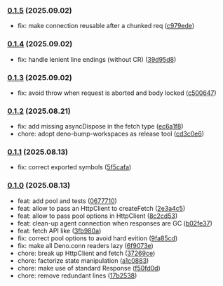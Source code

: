 ### [0.1.5](https://github.com/esroyo/deno-simple-fetch/compare/v0.1.4...v0.1.5) (2025.09.02)

- fix: make connection reusable after a chunked req
  ([c979ede](https://github.com/esroyo/deno-simple-fetch/commit/c979ede598b0abf5ec1fe2fe7362acab299ba047))

### [0.1.4](https://github.com/esroyo/deno-simple-fetch/compare/v0.1.3...v0.1.4) (2025.09.02)

- fix: handle lenient line endings (without CR)
  ([39d95d8](https://github.com/esroyo/deno-simple-fetch/commit/39d95d8011705d6fc95050be1dc97d1cef6041e6))

### [0.1.3](https://github.com/esroyo/deno-simple-fetch/compare/v0.1.2...v0.1.3) (2025.09.02)

- fix: avoid throw when request is aborted and body locked
  ([c500647](https://github.com/esroyo/deno-simple-fetch/commit/c500647c2218063d8591127f843809cf8a1f4c7d))

### [0.1.2](https://github.com/esroyo/deno-simple-fetch/compare/v0.1.1...v0.1.2) (2025.08.21)

- fix: add missing asyncDispose in the fetch type
  ([ec6a1f8](https://github.com/esroyo/deno-simple-fetch/commit/ec6a1f865f3b07bbca87b1056a37fd7ab538abff))
- chore: adopt deno-bump-workspaces as release tool
  ([cd3c0e6](https://github.com/esroyo/deno-simple-fetch/commit/cd3c0e6c026f34275a44ac432f6a8f22893fe948))

### [0.1.1](https://github.com/esroyo/deno-simple-fetch/compare/v0.1.0...v0.1.1) (2025.08.13)

- fix: correct exported symbols
  ([5f5cafa](https://github.com/esroyo/deno-simple-fetch/commit/5f5cafaa21bc624e14ff84b9c58456c9d8bad593))

### [0.1.0](https://github.com/esroyo/deno-simple-fetch/compare/v0.0.0...v0.1.0) (2025.08.13)

- feat: add pool and tests
  ([0677710](https://github.com/esroyo/deno-simple-fetch/commit/0677710953fd9ac84365ec03e7129bcc9b099795))
- feat: allow to pass an HttpClient to createFetch
  ([2e3a4c5](https://github.com/esroyo/deno-simple-fetch/commit/2e3a4c58e63aba4664c9d2b915a95e16b63cf44b))
- feat: allow to pass pool options in HttpClient
  ([8c2cd53](https://github.com/esroyo/deno-simple-fetch/commit/8c2cd538e258e051a52e6b375aa708ff449d4a95))
- feat: clean-up agent connection when responses are GC
  ([b02fe37](https://github.com/esroyo/deno-simple-fetch/commit/b02fe3709b768d771c6debf313d8497f93ab8650))
- feat: fetch API like
  ([3fb980a](https://github.com/esroyo/deno-simple-fetch/commit/3fb980a8ac6b6968c58698b788a704a519858076))
- fix: correct pool options to avoid hard evition
  ([9fa85cd](https://github.com/esroyo/deno-simple-fetch/commit/9fa85cd9c1824efd6bf48dca932166dd04a90eba))
- fix: make all Deno.conn readers lazy
  ([6f9073e](https://github.com/esroyo/deno-simple-fetch/commit/6f9073e9303ad11e91417a48217812515b14de92))
- chore: break up HttpClient and fetch
  ([37269ce](https://github.com/esroyo/deno-simple-fetch/commit/37269cedd12d049572ad4d4584cbdb45ac95b714))
- chore: factorize state manipulation
  ([a1c0883](https://github.com/esroyo/deno-simple-fetch/commit/a1c0883d97c81adc9541d64126e07b879f3dbcc7))
- chore: make use of standard Response
  ([f50fd0d](https://github.com/esroyo/deno-simple-fetch/commit/f50fd0d7a74b24bfbbd94e8a05908e16d1968f73))
- chore: remove redundant lines
  ([17b2538](https://github.com/esroyo/deno-simple-fetch/commit/17b2538bcf5fb131730a8b08da276858739493b7))
